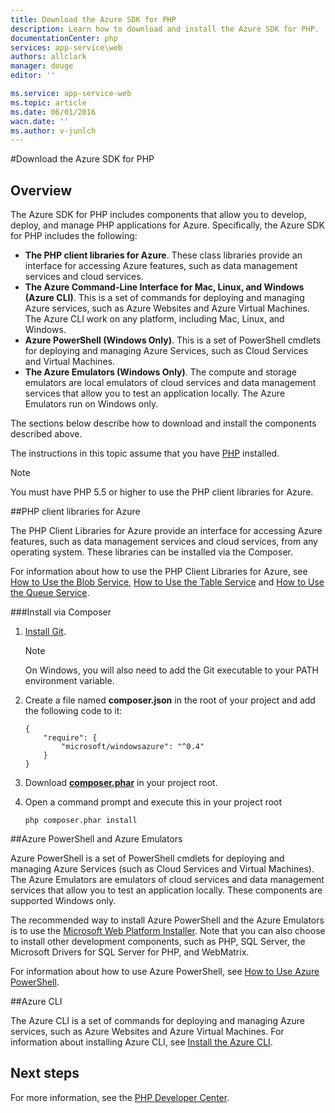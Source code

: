 ```yaml
---
title: Download the Azure SDK for PHP
description: Learn how to download and install the Azure SDK for PHP.
documentationCenter: php
services: app-service\web
authors: allclark
manager: douge
editor: ''

ms.service: app-service-web
ms.topic: article
ms.date: 06/01/2016
wacn.date: ''
ms.author: v-junlch
---
```


#Download the Azure SDK for PHP

## Overview

The Azure SDK for PHP includes components that allow you to develop, deploy, and manage PHP applications for Azure. Specifically, the Azure SDK for PHP includes the following:

* **The PHP client libraries for Azure**. These class libraries provide an interface for accessing Azure features, such as data management services and cloud services.  
* **The Azure Command-Line Interface for Mac, Linux, and Windows (Azure CLI)**. This is a set of commands for deploying and managing Azure services, such as Azure Websites and Azure Virtual Machines. The Azure CLI work on any platform, including Mac, Linux, and Windows.
* **Azure PowerShell (Windows Only)**. This is a set of PowerShell cmdlets for deploying and managing Azure Services, such as Cloud Services and Virtual Machines.
* **The Azure Emulators (Windows Only)**. The compute and storage emulators are local emulators of cloud services and data management services that allow you to test an application locally. The Azure Emulators run on Windows only.

The sections below describe how to download and install the components described above.

The instructions in this topic assume that you have [PHP][install-php] installed.

> [!NOTE]
> You must have PHP 5.5 or higher to use the PHP client libraries for Azure.

##PHP client libraries for Azure

The PHP Client Libraries for Azure provide an interface for accessing Azure features, such as data management services and cloud services, from any operating system. These libraries can be installed via the Composer.

For information about how to use the PHP Client Libraries for Azure, see [How to Use the Blob Service][blob-service], [How to Use the Table Service][table-service] and [How to Use the Queue Service][queue-service].

###Install via Composer

1. [Install Git][install-git].

    > [!NOTE]
    > On Windows, you will also need to add the Git executable to your PATH environment variable.

2. Create a file named **composer.json** in the root of your project and add the following code to it:

    ```
    {
        "require": {
            "microsoft/windowsazure": "^0.4"
        }
    }
    ```

3. Download **[composer.phar][composer-phar]** in your project root.

4. Open a command prompt and execute this in your project root

    ```
    php composer.phar install
    ```

##Azure PowerShell and Azure Emulators

Azure PowerShell is a set of PowerShell cmdlets for deploying and managing Azure Services (such as Cloud Services and Virtual Machines). The Azure Emulators are emulators of cloud services and data management services that allow you to test an application locally. These components are supported Windows only.

The recommended way to install Azure PowerShell and the Azure Emulators is to use the [Microsoft Web Platform Installer][download-wpi]. Note that you can also choose to install other development components, such as PHP, SQL Server, the Microsoft Drivers for SQL Server for PHP, and WebMatrix.

For information about how to use Azure PowerShell, see [How to Use Azure PowerShell][powershell-tools].

##Azure CLI

The Azure CLI is a set of commands for deploying and managing Azure services, such as Azure Websites and Azure Virtual Machines. For information about installing Azure CLI, see [Install the Azure CLI](./xplat-cli-install.md).

## Next steps

For more information, see the [PHP Developer Center](/develop/php/).

[install-php]: http://www.php.net/manual/en/install.php
[composer-github]: https://github.com/composer/composer
[composer-phar]: http://getcomposer.org/composer.phar
[nodejs-org]: http://nodejs.org/
[install-node-linux]: https://github.com/joyent/node/wiki/Installing-Node.js-via-package-manager
[download-wpi]: http://go.microsoft.com/fwlink/?LinkId=253447
[mac-installer]: http://go.microsoft.com/fwlink/?LinkId=252249
[blob-service]: http://go.microsoft.com/fwlink/?LinkId=252714
[table-service]: http://go.microsoft.com/fwlink/?LinkId=252715
[queue-service]: http://go.microsoft.com/fwlink/?LinkId=252716
[azure cli]: http://go.microsoft.com/fwlink/?LinkId=252717
[powershell-tools]: http://go.microsoft.com/fwlink/?LinkId=252718
[php-sdk-github]: http://go.microsoft.com/fwlink/?LinkId=252719
[install-git]: http://git-scm.com/book/en/Getting-Started-Installing-Git